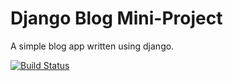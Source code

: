 # Django Blog Mini-Project

A simple blog app written using django.

[![Build Status](https://travis-ci.org/LiamD88/Django-Blog.svg?branch=master)](https://travis-ci.org/LiamD88/Django-Blog)